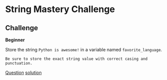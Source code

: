 # String Mastery Challenge

## Challenge

**Beginner**

Store the string `Python is awesome!` in a variable named `favorite_language`.  

```
Be sure to store the exact string value with correct casing and punctuation.
```

[Question](q.py) [solution](solution.py)